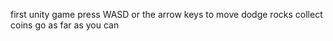 first unity game
press WASD or the arrow keys to move
dodge rocks
collect coins
go as far as you can
